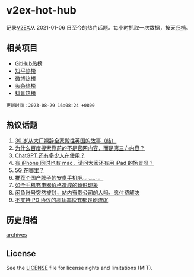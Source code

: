 # v2ex-hot-hub

 记录[V2EX](https://www.v2ex.com/)从 2021-01-06 日至今的热门话题。每小时抓取一次数据，按天[归档](archives)。
 
 ## 相关项目

- [GitHub热榜](https://github.com/snaildev/github-hot-hub)
- [知乎热榜](https://github.com/snaildev/zhihu-hot-hub)
- [微博热榜](https://github.com/snaildev/weibo-hot-hub)
- [头条热榜](https://github.com/snaildev/toutiao-hot-hub)
- [抖音热榜](https://github.com/snaildev/douyin-hot-hub)


 `更新时间：2023-08-29 16:08:24 +0800`

## 热议话题

1. [30 岁从大厂裸辞全家搬往英国的故事（结）](https://www.v2ex.com/t/969041)
1. [为什么百度搜索靠前的不是官网内容，而是第三方内容？](https://www.v2ex.com/t/969051)
1. [ChatGPT 还有多少人在使用？](https://www.v2ex.com/t/969052)
1. [有 iPhone 同时也有 mac，请问大家还有用 iPad 的场景吗？](https://www.v2ex.com/t/968976)
1. [5G 在哪里？](https://www.v2ex.com/t/969070)
1. [推荐个国产牌子的安卓手机吧。。。。。。。](https://www.v2ex.com/t/969089)
1. [如今手机充电器价格造成的畸形现象](https://www.v2ex.com/t/969133)
1. [闲鱼账号突然被封，站内有贵公司的人吗，愿付费解决](https://www.v2ex.com/t/969062)
1. [不支持 PD 协议的高功率快充都是刷流氓](https://www.v2ex.com/t/969137)

## 历史归档

[archives](archives)

## License

See the [LICENSE](LICENSE) file for license rights and limitations (MIT).
